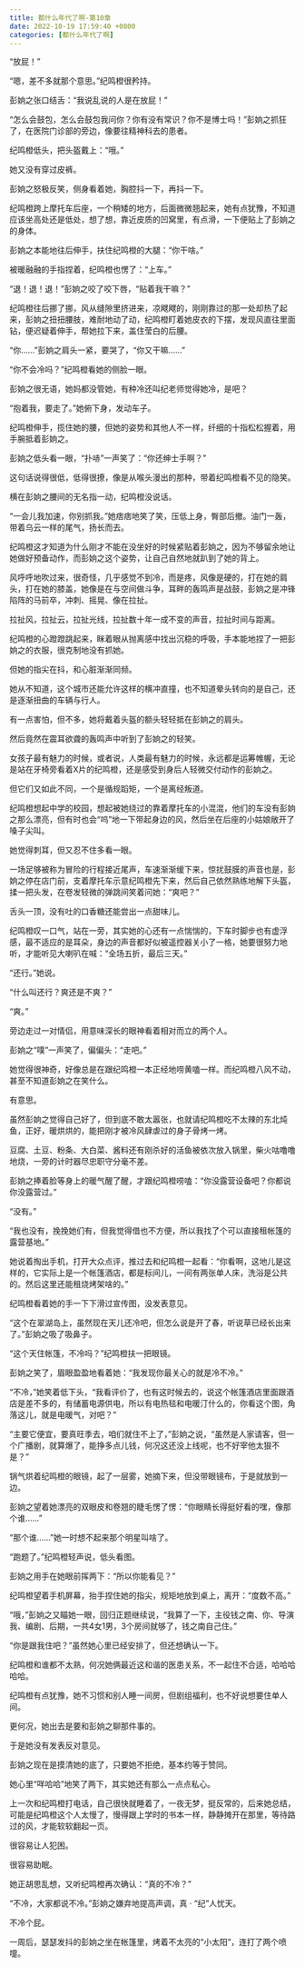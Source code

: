 ```yaml
---
title: 都什么年代了啊-第10章
date: 2022-10-19 17:59:40 +0800
categories: [都什么年代了啊]
---
```


“放屁！”

“嗯，差不多就那个意思。”纪鸣橙很矜持。

彭姠之张口结舌：“我说乱说的人是在放屁！”

“怎么会鼓包，怎么会鼓包我问你？你有没有常识？你不是博士吗！”彭姠之抓狂了，在医院门诊部的旁边，像要往精神科去的患者。

纪鸣橙低头，把头盔戴上：“哦。”

她又没有穿过皮裤。

彭姠之怒极反笑，侧身看着她，胸腔抖一下，再抖一下。

纪鸣橙跨上摩托车后座，一个稍矮的地方，后面微微翘起来，她有点犹豫，不知道应该坐高处还是低处，想了想，靠近皮质的凹窝里，有点滑，一下便贴上了彭姠之的身体。

彭姠之本能地往后伸手，扶住纪鸣橙的大腿：“你干啥。”

被暖融融的手指捏着，纪鸣橙也愣了：“上车。”

“退！退！退！”彭姠之咬了咬下唇，“贴着我干嘛？”

纪鸣橙往后挪了挪，风从缝隙里挤进来，凉飕飕的，刚刚靠过的那一处却热了起来，彭姠之扭扭腰肢，难耐地动了动，纪鸣橙盯着她皮衣的下摆，发现风直往里面钻，便迟疑着伸手，帮她拉下来，盖住莹白的后腰。

“你……”彭姠之肩头一紧，要哭了，“你又干嘛……”

“你不会冷吗？”纪鸣橙看她的侧脸一眼。

彭姠之很无语，她妈都没管她，有种冷还叫纪老师觉得她冷，是吧？

“抱着我，要走了。”她俯下身，发动车子。

纪鸣橙伸手，揽住她的腰，但她的姿势和其他人不一样，纤细的十指松松握着，用手腕抵着彭姠之。

彭姠之低头看一眼，“扑哧”一声笑了：“你还绅士手啊？”

这句话说得很低，低得很撩，像是从喉头漫出的那种，带着纪鸣橙看不见的隐笑。

横在彭姠之腰间的无名指一动，纪鸣橙没说话。

“一会儿我加速，你别抓我。”她痞痞地笑了笑，压低上身，臀部后撤。油门一轰，带着乌云一样的尾气，扬长而去。

纪鸣橙这才知道为什么刚才不能在没坐好的时候紧贴着彭姠之，因为不够留余地让她做好预备动作，而彭姠之这个姿势，让自己自然地就趴到了她的背上。

风呼呼地吹过来，很奇怪，几乎感觉不到冷，而是疼，风像是硬的，打在她的肩头，打在她的膝盖，她像是在与空间做斗争，耳畔的轰鸣声是战鼓，彭姠之是冲锋陷阵的马前卒，冲刺、摇晃、像在拉扯。

拉扯风，拉扯云，拉扯光线，拉扯数十年一成不变的声音，拉扯时间与距离。

纪鸣橙的心蹬蹬跳起来，眯着眼从抛离感中找出沉稳的呼吸，手本能地捏了一把彭姠之的衣服，很克制地没有抓她。

但她的指尖在抖，和心脏渐渐同频。

她从不知道，这个城市还能允许这样的横冲直撞，也不知道晕头转向的是自己，还是逐渐扭曲的车辆与行人。

有一点害怕，但不多，她将戴着头盔的额头轻轻抵在彭姠之的肩头。

然后竟然在震耳欲聋的轰鸣声中听到了彭姠之的轻笑。

女孩子最有魅力的时候，或者说，人类最有魅力的时候，永远都是运筹帷幄，无论是站在牙椅旁看着X片的纪鸣橙，还是感受到身后人轻微交付动作的彭姠之。

但它们又如此不同，一个是循规蹈矩，一个是离经叛道。

纪鸣橙想起中学的校园，想起被她绕过的靠着摩托车的小混混，他们的车没有彭姠之那么漂亮，但有时也会“呜”地一下带起身边的风，然后坐在后座的小姑娘敞开了嗓子尖叫。

她觉得刺耳，但又忍不住多看一眼。

一场足够被称为冒险的行程接近尾声，车速渐渐缓下来，惊扰鼓膜的声音也是，彭姠之停在店门前，支着摩托车示意纪鸣橙先下来，然后自己依然熟练地解下头盔，揉一把头发，在卷发轻微的弹跳间笑着问她：“爽吧？”

舌头一顶，没有吐的口香糖还能尝出一点甜味儿。

纪鸣橙叹一口气，站在一旁，其实她的心还有一点惴惴的，下车时脚步也有虚浮感，最不适应的是耳朵，身边的声音都好似被遥控器关小了一格，她要很努力地听，才能听见大喇叭在喊：“全场五折，最后三天。”

“还行。”她说。

“什么叫还行？爽还是不爽？”

“爽。”

旁边走过一对情侣，用意味深长的眼神看着相对而立的两个人。

彭姠之“噗”一声笑了，偏偏头：“走吧。”

她觉得很神奇，好像总是在跟纪鸣橙一本正经地唠黄嗑一样。而纪鸣橙八风不动，甚至不知道彭姠之在笑什么。

有意思。

虽然彭姠之觉得自己好了，但到底不敢太嚣张，也就请纪鸣橙吃不太辣的东北炖鱼，正好，暖烘烘的，能把刚才被冷风肆虐过的身子骨烤一烤。

豆腐、土豆、粉条、大白菜、酱料还有刚杀好的活鱼被依次放入锅里，柴火咕噜噜地烧，一旁的计时器尽忠职守分毫不差。

彭姠之捧着脸等身上的暖气醒了醒，才跟纪鸣橙唠嗑：“你没露营设备吧？你都说你没露营过。”

“没有。”

“我也没有，挽挽她们有，但我觉得借也不方便，所以我找了个可以直接租帐篷的露营基地。”

她说着掏出手机，打开大众点评，推过去和纪鸣橙一起看：“你看啊，这地儿是这样的，它实际上是一个帐篷酒店，都是标间儿，一间有两张单人床，洗浴是公共的。然后这里还能租烧烤架啥的。”

纪鸣橙看着她的手一下下滑过宣传图，没发表意见。

“这个在翠湖岛上，虽然现在天儿还冷吧，但怎么说是开了春，听说草已经长出来了。”彭姠之吸了吸鼻子。

“这个天住帐篷，不冷吗？”纪鸣橙扶一把眼镜。

彭姠之笑了，眉眼盈盈地看着她：“我发现你最关心的就是冷不冷。”

“不冷，”她笑着低下头，“我看评价了，也有这时候去的，说这个帐篷酒店里面跟酒店是差不多的，有储蓄电源供电，所以有电热毯和电暖汀什么的，你看这个图，角落这儿，就是电暖气，对吧？”

“主要它便宜，要真旺季去，咱们就住不上了，”彭姠之说，“虽然是人家请客，但一个广播剧，就算爆了，能挣多点儿钱，何况这还没上线呢，也不好宰他太狠不是？”

锅气烘着纪鸣橙的眼镜，起了一层雾，她摘下来，但没带眼镜布，于是就放到一边。

彭姠之望着她漂亮的双眼皮和卷翘的睫毛愣了愣：“你眼睛长得挺好看的嘿，像那个谁……”

“那个谁……”她一时想不起来那个明星叫啥了。

“跑题了。”纪鸣橙轻声说，低头看图。

彭姠之用手在她眼前挥两下：“所以你能看见？”

纪鸣橙望着手机屏幕，抬手捏住她的指尖，规矩地放到桌上，离开：“度数不高。”

“哦，”彭姠之又瞄她一眼，回归正题继续说，“我算了一下，主役钱之南、你、导演我、编剧、后期，一共4女1男，3个房间就够了，钱之南自己住。”

“你是跟我住吧？”虽然她心里已经安排了，但还想确认一下。

纪鸣橙和谁都不太熟，何况她俩最近这和谐的医患关系，不一起住不合适，哈哈哈哈哈。

纪鸣橙有点犹豫，她不习惯和别人睡一间房，但剧组福利，也不好说想要住单人间。

更何况，她出去是要和彭姠之聊那件事的。

于是她没有发表反对意见。

彭姠之现在是摸清她的底了，只要她不拒绝，基本约等于赞同。

她心里“咩哈哈”地笑了两下，其实她还有那么一点点私心。

上一次和纪鸣橙打电话，自己很快就睡着了，一夜无梦，挺反常的，后来她总结，可能是纪鸣橙这个人太慢了，慢得跟上学时的书本一样，静静摊开在那里，等待路过的风，才能软软翻起一页。

很容易让人犯困。

很容易助眠。

她正胡思乱想，又听纪鸣橙再次确认：“真的不冷？”

“不冷，大家都说不冷。”彭姠之嫌弃地提高声调，真 · “纪”人忧天。

不冷个屁。

一周后，瑟瑟发抖的彭姠之坐在帐篷里，烤着不太亮的“小太阳”，连打了两个喷嚏。


